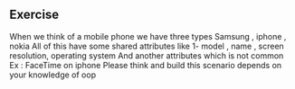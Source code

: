 ## Exercise

When we think of a mobile phone we have three types Samsung , iphone , nokia All of this have some shared attributes
like 1- model , name , screen resolution, operating system And another attributes which is not common Ex : FaceTime on
iphone Please think and build this scenario depends on your knowledge of oop